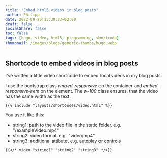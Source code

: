```yaml
---
title: "Embed html5 videos in blog posts"
author: Philipp
date: 2022-09-25T15:39:23+02:00
draft: false
socialShare: false
toc: false
tags: [hugo, video, html5, programming, shortcode]
thumbnail: /images/blogs/generic-thumbs/hugo.webp
---
```


## Shortcode to embed videos in blog posts

I've written a little video shortcode to embed local videos in my blog posts.

I use the bootstrap class *embed-responsive* on the container and *embed-responsive-item* on the element.
The *w-100* class ensures, that the video has the same width as the text.

```html
{{% include "layouts/shortcodes/video.html" %}}
```

You use it like this:

- string1: path to the video file in the static folder. e.g. "/exampleVideo.mp4"
- string2: video format. e.g. "video/mp4"
- string3: additional attibute. e.g. autoplay or controls

```md
{{</* video "string1" "string2" "string3" */>}}
```